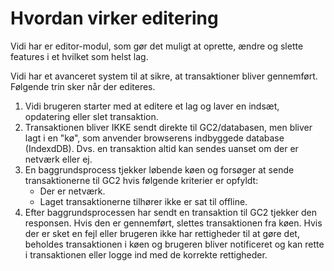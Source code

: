 # Hvordan virker editering

Vidi har er editor-modul, som gør det muligt at oprette, ændre og slette features i et hvilket som helst lag.

Vidi har et avanceret system til at sikre, at transaktioner bliver gennemført. Følgende trin sker når der editeres.

1. Vidi brugeren starter med at editere et lag og laver en indsæt, opdatering eller slet transaktion.
2. Transaktionen bliver IKKE sendt direkte til GC2/databasen, men bliver lagt i en "kø", som anvender browserens
   indbyggede database (IndexdDB). Dvs. en transaktion altid kan sendes uanset om der er netværk eller ej.
3. En baggrundsprocess tjekker løbende køen og forsøger at sende transaktionerne til GC2 hvis følgende kriterier er
   opfyldt:
    * Der er netværk.
    * Laget transaktionerne tilhører ikke er sat til offline.
4. Efter baggrundsprocessen har sendt en transaktion til GC2 tjekker den responsen. Hvis den er gennemført, slettes
   transaktionen fra køen. Hvis der er sket en fejl eller brugeren ikke har rettigheder til at gøre det, beholdes
   transaktionen i køen og brugeren bliver notificeret og kan rette i transaktionen eller logge ind med de korrekte
   rettigheder.




